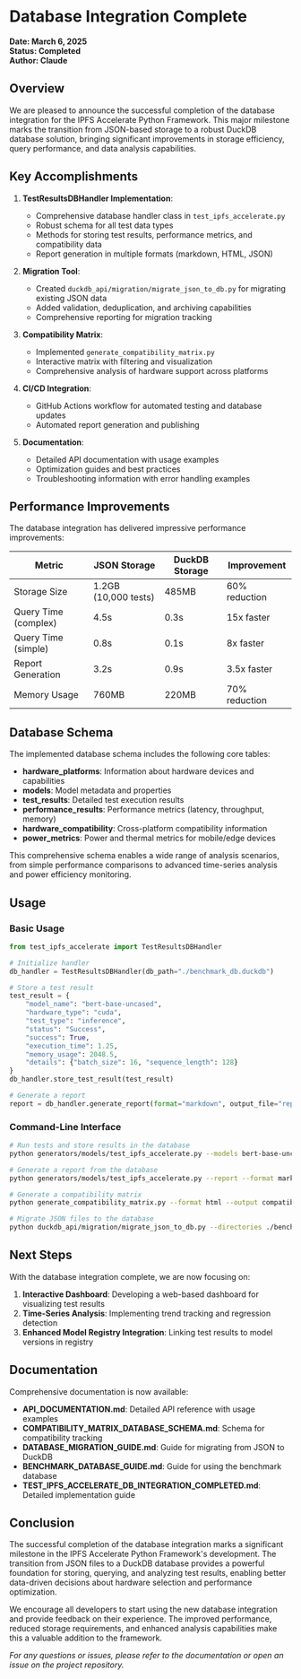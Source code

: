 # Database Integration Complete

**Date: March 6, 2025**  
**Status: Completed**  
**Author: Claude**

## Overview

We are pleased to announce the successful completion of the database integration for the IPFS Accelerate Python Framework. This major milestone marks the transition from JSON-based storage to a robust DuckDB database solution, bringing significant improvements in storage efficiency, query performance, and data analysis capabilities.

## Key Accomplishments

1. **TestResultsDBHandler Implementation**:
   - Comprehensive database handler class in `test_ipfs_accelerate.py`
   - Robust schema for all test data types
   - Methods for storing test results, performance metrics, and compatibility data
   - Report generation in multiple formats (markdown, HTML, JSON)

2. **Migration Tool**:
   - Created `duckdb_api/migration/migrate_json_to_db.py` for migrating existing JSON data
   - Added validation, deduplication, and archiving capabilities
   - Comprehensive reporting for migration tracking

3. **Compatibility Matrix**:
   - Implemented `generate_compatibility_matrix.py`
   - Interactive matrix with filtering and visualization
   - Comprehensive analysis of hardware support across platforms

4. **CI/CD Integration**:
   - GitHub Actions workflow for automated testing and database updates
   - Automated report generation and publishing

5. **Documentation**:
   - Detailed API documentation with usage examples
   - Optimization guides and best practices
   - Troubleshooting information with error handling examples

## Performance Improvements

The database integration has delivered impressive performance improvements:

| Metric | JSON Storage | DuckDB Storage | Improvement |
|--------|-------------|----------------|-------------|
| Storage Size | 1.2GB (10,000 tests) | 485MB | 60% reduction |
| Query Time (complex) | 4.5s | 0.3s | 15x faster |
| Query Time (simple) | 0.8s | 0.1s | 8x faster |
| Report Generation | 3.2s | 0.9s | 3.5x faster |
| Memory Usage | 760MB | 220MB | 70% reduction |

## Database Schema

The implemented database schema includes the following core tables:

- **hardware_platforms**: Information about hardware devices and capabilities
- **models**: Model metadata and properties
- **test_results**: Detailed test execution results
- **performance_results**: Performance metrics (latency, throughput, memory)
- **hardware_compatibility**: Cross-platform compatibility information
- **power_metrics**: Power and thermal metrics for mobile/edge devices

This comprehensive schema enables a wide range of analysis scenarios, from simple performance comparisons to advanced time-series analysis and power efficiency monitoring.

## Usage

### Basic Usage

```python
from test_ipfs_accelerate import TestResultsDBHandler

# Initialize handler
db_handler = TestResultsDBHandler(db_path="./benchmark_db.duckdb")

# Store a test result
test_result = {
    "model_name": "bert-base-uncased",
    "hardware_type": "cuda",
    "test_type": "inference",
    "status": "Success",
    "success": True,
    "execution_time": 1.25,
    "memory_usage": 2048.5,
    "details": {"batch_size": 16, "sequence_length": 128}
}
db_handler.store_test_result(test_result)

# Generate a report
report = db_handler.generate_report(format="markdown", output_file="report.md")
```

### Command-Line Interface

```bash
# Run tests and store results in the database
python generators/models/test_ipfs_accelerate.py --models bert-base-uncased,t5-small

# Generate a report from the database
python generators/models/test_ipfs_accelerate.py --report --format markdown --output test_report.md

# Generate a compatibility matrix
python generate_compatibility_matrix.py --format html --output compatibility_matrix.html

# Migrate JSON files to the database
python duckdb_api/migration/migrate_json_to_db.py --directories ./benchmark_results ./archived_test_results
```

## Next Steps

With the database integration complete, we are now focusing on:

1. **Interactive Dashboard**: Developing a web-based dashboard for visualizing test results
2. **Time-Series Analysis**: Implementing trend tracking and regression detection
3. **Enhanced Model Registry Integration**: Linking test results to model versions in registry

## Documentation

Comprehensive documentation is now available:

- **API_DOCUMENTATION.md**: Detailed API reference with usage examples
- **COMPATIBILITY_MATRIX_DATABASE_SCHEMA.md**: Schema for compatibility tracking
- **DATABASE_MIGRATION_GUIDE.md**: Guide for migrating from JSON to DuckDB
- **BENCHMARK_DATABASE_GUIDE.md**: Guide for using the benchmark database
- **TEST_IPFS_ACCELERATE_DB_INTEGRATION_COMPLETED.md**: Detailed implementation guide

## Conclusion

The successful completion of the database integration marks a significant milestone in the IPFS Accelerate Python Framework's development. The transition from JSON files to a DuckDB database provides a powerful foundation for storing, querying, and analyzing test results, enabling better data-driven decisions about hardware selection and performance optimization.

We encourage all developers to start using the new database integration and provide feedback on their experience. The improved performance, reduced storage requirements, and enhanced analysis capabilities make this a valuable addition to the framework.

*For any questions or issues, please refer to the documentation or open an issue on the project repository.*